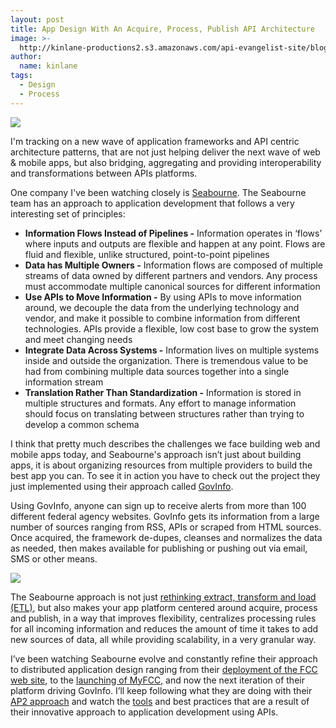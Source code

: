 ```yaml
---
layout: post
title: App Design With An Acquire, Process, Publish API Architecture
image: >-
  http://kinlane-productions2.s3.amazonaws.com/api-evangelist-site/blog/seabourne-logo-2013.png
author:
  name: kinlane
tags:
  - Design
  - Process
---
```

[![](https://s3.amazonaws.com/kinlane-productions2/api-evangelist/seabourne-inc/seabourne-logo-2013.png)](http://seabourneinc.com/ "Seabourne")

I'm tracking on a new wave of application frameworks and API centric architecture patterns, that are not just helping deliver the next wave of web & mobile apps, but also bridging, aggregating and providing interoperability and transformations between APIs platforms.

One company I've been watching closely is [Seabourne](http://seabourneinc.com/ "Seabourne"). The Seabourne team has an approach to application development that follows a very interesting set of principles:

*   **Information Flows Instead of Pipelines -** Information operates in ‘flows’ where inputs and outputs are flexible and happen at any point. Flows are fluid and flexible, unlike structured, point-to-point pipelines
*   **Data has Multiple Owners -** Information flows are composed of multiple streams of data owned by different partners and vendors. Any process must accommodate multiple canonical sources for different information
*   **Use APIs to Move Information -** By using APIs to move information around, we decouple the data from the underlying technology and vendor, and make it possible to combine information from different technologies. APIs provide a flexible, low cost base to grow the system and meet changing needs
*   **Integrate Data Across Systems -** Information lives on multiple systems inside and outside the organization. There is tremendous value to be had from combining multiple data sources together into a single information stream
*   **Translation Rather Than Standardization -** Information is stored in multiple structures and formats. Any effort to manage information should focus on translating between structures rather than trying to develop a common schema

I think that pretty much describes the challenges we face building web and mobile apps today, and Seabourne's approach isn’t just about building apps, it is about organizing resources from multiple providers to build the best app you can. To see it in action you have to check out the project they just implemented using their approach called [GovInfo](http://govinfo.io/).

Using GovInfo, anyone can sign up to receive alerts from more than 100 different federal agency websites. GovInfo gets its information from a large number of sources ranging from RSS, APIs or scraped from HTML sources. Once acquired, the framework de-dupes, cleanses and normalizes the data as needed, then makes available for publishing or pushing out via email, SMS or other means.

[![](https://s3.amazonaws.com/kinlane-productions2/api-evangelist/seabourne-inc/govinfo_diagram.png)](http://seabourneinc.com/ "Seabourne")

The Seabourne approach is not just [rethinking extract, transform and load (ETL)](http://seabourneinc.com/2013/02/08/rethinking-etl-for-the-api-age/), but also makes your app platform centered around acquire, process and publish, in a way that improves flexibility, centralizes processing rules for all incoming information and reduces the amount of time it takes to add new sources of data, all while providing scalability, in a very granular way.

I’ve been watching Seabourne evolve and constantly refine their approach to distributed application design ranging from their [deployment of the FCC web site](http://blog.programmableweb.com/2011/04/06/everything-should-be-an-api-says-fcc/), to the [launching of MyFCC](/2011/12/20/the-fcc-lanches-api-curation-platform-called-myfcc/ "launching of MyFCC"), and now the next iteration of their platform driving GovInfo. I’ll keep following what they are doing with their [AP2 approach](http://seabourneinc.com/2013/02/08/rethinking-etl-for-the-api-age/) and watch the [tools](http://seabourneinc.com/wp-content/uploads/2013/case-studies/Seabourne-Information-Management.pdf) and best practices that are a result of their innovative approach to application development using APIs.